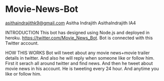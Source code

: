 # Movie-News-Bot
asithaindrajithk9@gmail.com Asitha Indrajith AsithaIndrajith IA4

INTRODUCTION
This bot has designed using Node.js and deployed in heroku. https://twitter.com/Movie_News_Bot. Bot is connected with this Twitter account.

HOW THIS WORKS
Bot will tweet about any movie news+movie trailer details in twitter. And also he will reply when someone like or follow him. First it serach all around twitter and find news. And then he tweet about movie news in his account. He is tweeting every 24 hour. And anytime you like or follow him.
